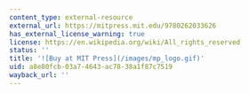 ```yaml
---
content_type: external-resource
external_url: https://mitpress.mit.edu/9780262033626
has_external_license_warning: true
license: https://en.wikipedia.org/wiki/All_rights_reserved
status: ''
title: '![Buy at MIT Press](/images/mp_logo.gif)'
uid: a8e80fcb-03a7-4643-ac78-38a1f87c7519
wayback_url: ''
---
```

